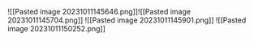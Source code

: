 ![[Pasted image 20231011145646.png]]![[Pasted image 20231011145704.png]]
![[Pasted image 20231011145901.png]]
![[Pasted image 20231011150252.png]]
